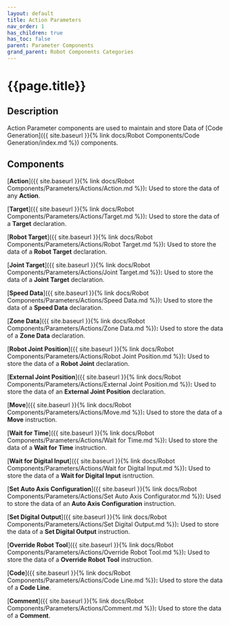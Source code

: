 ```yaml
---
layout: default
title: Action Parameters
nav_order: 1
has_children: true
has_toc: false
parent: Parameter Components
grand_parent: Robot Components Categories
---
```


# **{{page.title}}**

## **Description**

Action Parameter components are used to maintain and store Data of [Code Generation]({{ site.baseurl }}{% link docs/Robot Components/Code Generation/index.md %}) components.

## **Components**

[**Action**]({{ site.baseurl }}{% link docs/Robot Components/Parameters/Actions/Action.md %})**:** Used to store the data of any **Action**. 

[**Target**]({{ site.baseurl }}{% link docs/Robot Components/Parameters/Actions/Target.md %})**:** Used to store the data of a **Target** declaration. 

[**Robot Target**]({{ site.baseurl }}{% link docs/Robot Components/Parameters/Actions/Robot Target.md %})**:** Used to store the data of a **Robot Target** declaration. 

[**Joint Target**]({{ site.baseurl }}{% link docs/Robot Components/Parameters/Actions/Joint Target.md %})**:** Used to store the data of a **Joint Target** declaration. 

[**Speed Data**]({{ site.baseurl }}{% link docs/Robot Components/Parameters/Actions/Speed Data.md %})**:** Used to store the data of a **Speed Data** declaration. 

[**Zone Data**]({{ site.baseurl }}{% link docs/Robot Components/Parameters/Actions/Zone Data.md %})**:** Used to store the data of a **Zone Data** declaration. 

[**Robot Joint Position**]({{ site.baseurl }}{% link docs/Robot Components/Parameters/Actions/Robot Joint Position.md %})**:** Used to store the data of a **Robot Joint** declaration. 

[**External Joint Position**]({{ site.baseurl }}{% link docs/Robot Components/Parameters/Actions/External Joint Position.md %})**:** Used to store the data of an **External Joint Position** declaration. 

[**Move**]({{ site.baseurl }}{% link docs/Robot Components/Parameters/Actions/Move.md %})**:** Used to store the data of a **Move** instruction. 

[**Wait for Time**]({{ site.baseurl }}{% link docs/Robot Components/Parameters/Actions/Wait for Time.md %})**:** Used to store the data of a **Wait for Time** instruction. 

[**Wait for Digital Input**]({{ site.baseurl }}{% link docs/Robot Components/Parameters/Actions/Wait for Digital Input.md %})**:** Used to store the data of a **Wait for Digital Input** isntruction. 

[**Set Auto Axis Configuration**]({{ site.baseurl }}{% link docs/Robot Components/Parameters/Actions/Set Auto Axis Configurator.md %})**:** Used to store the data of an **Auto Axis Configuration** instruction. 

[**Set Digital Output**]({{ site.baseurl }}{% link docs/Robot Components/Parameters/Actions/Set Digital Output.md %})**:** Used to store the data of a **Set Digital Output** instruction. 

[**Override Robot Tool**]({{ site.baseurl }}{% link docs/Robot Components/Parameters/Actions/Override Robot Tool.md %})**:** Used to store the data of a **Override Robot Tool** instruction. 

[**Code**]({{ site.baseurl }}{% link docs/Robot Components/Parameters/Actions/Code Line.md %})**:** Used to store the data of a **Code Line**. 

[**Comment**]({{ site.baseurl }}{% link docs/Robot Components/Parameters/Actions/Comment.md %})**:** Used to store the data of a **Comment**. 


